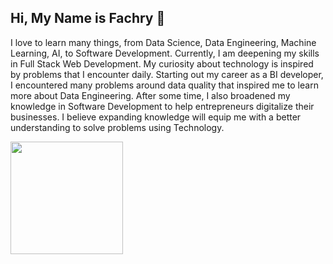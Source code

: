 ## Hi, My Name is Fachry 👋
I love to learn many things, from Data Science, Data Engineering, Machine Learning, AI, to Software Development. Currently, I am deepening my skills in Full Stack Web Development. My curiosity about technology is inspired by problems that I encounter daily. Starting out my career as a BI developer, I encountered many problems around data quality that inspired me to learn more about Data Engineering. After some time, I also broadened my knowledge in Software Development to help entrepreneurs digitalize their businesses.
I believe expanding knowledge will equip me with a better understanding to solve problems using Technology.

<p align="left">
<a href="https://github.com/fachry-isl">
  <img height="180em" src="https://github-readme-stats-eight-theta.vercel.app/api/top-langs/?username=fachry-isl&layout=compact&langs_count=8&theme=algolia&hide=html,jupyter%20notebook,shaderlab"/>
</a>
</p>

